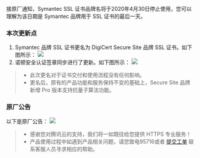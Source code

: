 接原厂通知，Symantec SSL 证书品牌名将于2020年4月30日停止使用，您可以理解为该日期是 Symantec 品牌用于 SSL 证书的最后一天。

### 本次更新点
1. Symantec 品牌 SSL 证书更名为 DigiCert Secure Site 品牌 SSL 证书。如下图所示：
 ![](https://main.qcloudimg.com/raw/6d46777569cab856113ff55737dba2cb.png)
2. 诺顿安全认证签章同步进行了更新。如下图所示：
 ![](https://main.qcloudimg.com/raw/c9b9bd9c10f4cf6c726e85697c9b933c.png)
 
>
>- 此次更名对于证书交付和使用流程没有任何影响。
>- 更名后，原有的产品功能和服务保持不变的基础上，Secure Site 品牌新增 Pro 版本支持抗量子算法功能。

### 原厂公告
以下是原厂公告：
![](https://main.qcloudimg.com/raw/7fc765ee0f71d9316259c03ef0d75325.jpg)
 



>
>- 感谢您对腾讯云的支持，我们将一如既往给您提供 HTTPS 专业服务！
>- 产品使用过程中如遇到产品相关问题，请您致电95716或者 [提交工单](https://console.cloud.tencent.com/workorder/category) 联系客服人员寻求相应的帮助。

